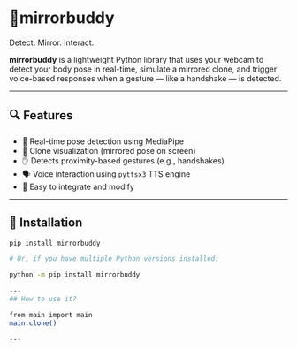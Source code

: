 # 🤝mirrorbuddy

Detect. Mirror. Interact.

**mirrorbuddy** is a lightweight Python library that uses your webcam to detect your body pose in real-time, simulate a mirrored clone, and trigger voice-based responses when a gesture — like a handshake — is detected.

---

## 🔍 Features

- 🔄 Real-time pose detection using MediaPipe
- 🧍 Clone visualization (mirrored pose on screen)
- ✋ Detects proximity-based gestures (e.g., handshakes)
- 🗣️ Voice interaction using `pyttsx3` TTS engine
- 🎯 Easy to integrate and modify

---

## 🚀 Installation

```bash
pip install mirrorbuddy

# Or, if you have multiple Python versions installed:

python -m pip install mirrorbuddy

---
## How to use it?

from main import main
main.clone()

---



